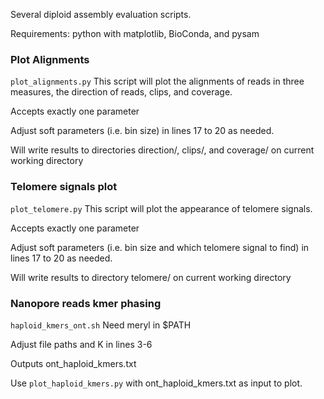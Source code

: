 Several diploid assembly evaluation scripts.

Requirements: python with matplotlib, BioConda, and pysam

### Plot Alignments

```plot_alignments.py```
This script will plot the alignments of reads in three measures, the direction of reads, clips, and coverage.

Accepts exactly one parameter <bam input file>

Adjust soft parameters (i.e. bin size) in lines 17 to 20 as needed.

Will write results to directories direction/, clips/, and coverage/ on current working directory

### Telomere signals plot 

```plot_telomere.py```
This script will plot the appearance of telomere signals.

Accepts exactly one parameter <fasta input file>

Adjust soft parameters (i.e. bin size and which telomere signal to find) in lines 17 to 20 as needed.

Will write results to directory telomere/ on current working directory

### Nanopore reads kmer phasing 

```haploid_kmers_ont.sh```
Need meryl in $PATH

Adjust file paths and K in lines 3-6

Outputs ont_haploid_kmers.txt

Use ```plot_haploid_kmers.py``` with ont_haploid_kmers.txt as input to plot.
